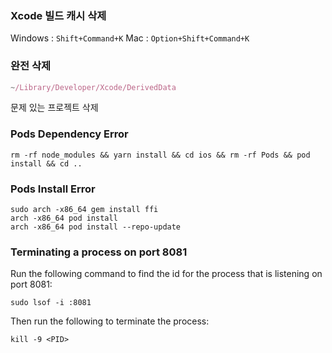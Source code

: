 ### Xcode 빌드 캐시 삭제

Windows : `Shift+Command+K`
Mac : `Option+Shift+Command+K`

### 완전 삭제

```jsx
~/Library/Developer/Xcode/DerivedData
```

문제 있는 프로젝트 삭제

### Pods Dependency Error

```
rm -rf node_modules && yarn install && cd ios && rm -rf Pods && pod install && cd ..
```

### Pods Install Error

```
sudo arch -x86_64 gem install ffi
arch -x86_64 pod install
arch -x86_64 pod install --repo-update
```

### Terminating a process on port 8081

Run the following command to find the id for the process that is listening on port 8081:

`sudo lsof -i :8081` 

Then run the following to terminate the process:

`kill -9 <PID>`
